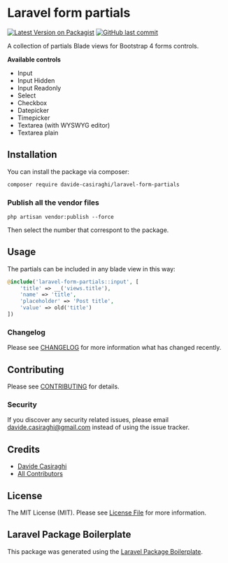# Laravel form partials

[![Latest Version on Packagist](https://img.shields.io/packagist/v/davide-casiraghi/laravel-form-partials.svg?style=flat-square)](https://packagist.org/packages/davide-casiraghi/laravel-form-partials)
[![GitHub last commit](https://img.shields.io/github/last-commit/davide-casiraghi/laravel-form-partials.svg)](https://github.com/davide-casiraghi/laravel-form-partials) 

A collection of partials Blade views for Bootstrap 4 forms controls.

**Available controls**
- Input
- Input Hidden
- Input Readonly
- Select
- Checkbox
- Datepicker
- Timepicker
- Textarea (with WYSWYG editor)
- Textarea plain

## Installation

You can install the package via composer:

```bash
composer require davide-casiraghi/laravel-form-partials
```

### Publish all the vendor files
```php artisan vendor:publish --force```   

Then select the number that correspont to the package.

## Usage

The partials can be included in any blade view in this way:
``` php
@include('laravel-form-partials::input', [
    'title' => __('views.title'),
    'name' => 'title',
    'placeholder' => 'Post title',
    'value' => old('title')
])
```

### Changelog

Please see [CHANGELOG](CHANGELOG.md) for more information what has changed recently.

## Contributing

Please see [CONTRIBUTING](CONTRIBUTING.md) for details.

### Security

If you discover any security related issues, please email davide.casiraghi@gmail.com instead of using the issue tracker.

## Credits

- [Davide Casiraghi](https://github.com/davide-casiraghi)
- [All Contributors](../../contributors)

## License

The MIT License (MIT). Please see [License File](LICENSE.md) for more information.

## Laravel Package Boilerplate

This package was generated using the [Laravel Package Boilerplate](https://laravelpackageboilerplate.com).
